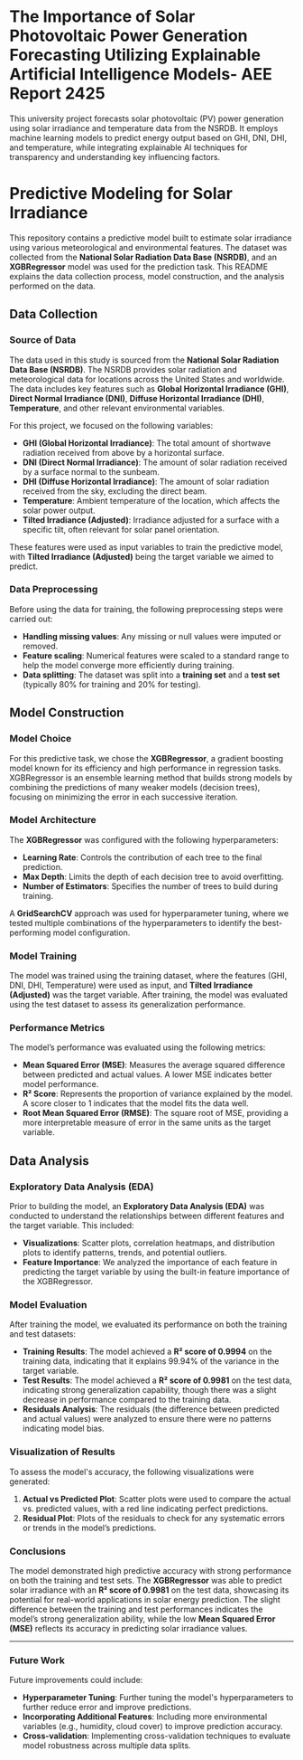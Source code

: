 # The Importance of Solar Photovoltaic Power Generation Forecasting Utilizing Explainable Artificial Intelligence Models- AEE Report 2425
This university project forecasts solar photovoltaic (PV) power generation using solar irradiance and temperature data from the NSRDB. It employs machine learning models to predict energy output based on GHI, DNI, DHI, and temperature, while integrating explainable AI techniques for transparency and understanding key influencing factors.

# Predictive Modeling for Solar Irradiance

This repository contains a predictive model built to estimate solar irradiance using various meteorological and environmental features. The dataset was collected from the **National Solar Radiation Data Base (NSRDB)**, and an **XGBRegressor** model was used for the prediction task. This README explains the data collection process, model construction, and the analysis performed on the data.

## Data Collection

### **Source of Data**
The data used in this study is sourced from the **National Solar Radiation Data Base (NSRDB)**. The NSRDB provides solar radiation and meteorological data for locations across the United States and worldwide. The data includes key features such as **Global Horizontal Irradiance (GHI)**, **Direct Normal Irradiance (DNI)**, **Diffuse Horizontal Irradiance (DHI)**, **Temperature**, and other relevant environmental variables.

For this project, we focused on the following variables:

- **GHI (Global Horizontal Irradiance)**: The total amount of shortwave radiation received from above by a horizontal surface.
- **DNI (Direct Normal Irradiance)**: The amount of solar radiation received by a surface normal to the sunbeam.
- **DHI (Diffuse Horizontal Irradiance)**: The amount of solar radiation received from the sky, excluding the direct beam.
- **Temperature**: Ambient temperature of the location, which affects the solar power output.
- **Tilted Irradiance (Adjusted)**: Irradiance adjusted for a surface with a specific tilt, often relevant for solar panel orientation.

These features were used as input variables to train the predictive model, with **Tilted Irradiance (Adjusted)** being the target variable we aimed to predict.

### **Data Preprocessing**
Before using the data for training, the following preprocessing steps were carried out:
- **Handling missing values**: Any missing or null values were imputed or removed.
- **Feature scaling**: Numerical features were scaled to a standard range to help the model converge more efficiently during training.
- **Data splitting**: The dataset was split into a **training set** and a **test set** (typically 80% for training and 20% for testing).

## Model Construction

### **Model Choice**
For this predictive task, we chose the **XGBRegressor**, a gradient boosting model known for its efficiency and high performance in regression tasks. XGBRegressor is an ensemble learning method that builds strong models by combining the predictions of many weaker models (decision trees), focusing on minimizing the error in each successive iteration.

### **Model Architecture**
The **XGBRegressor** was configured with the following hyperparameters:
- **Learning Rate**: Controls the contribution of each tree to the final prediction.
- **Max Depth**: Limits the depth of each decision tree to avoid overfitting.
- **Number of Estimators**: Specifies the number of trees to build during training.

A **GridSearchCV** approach was used for hyperparameter tuning, where we tested multiple combinations of the hyperparameters to identify the best-performing model configuration.

### **Model Training**
The model was trained using the training dataset, where the features (GHI, DNI, DHI, Temperature) were used as input, and **Tilted Irradiance (Adjusted)** was the target variable. After training, the model was evaluated using the test dataset to assess its generalization performance.

### **Performance Metrics**
The model’s performance was evaluated using the following metrics:
- **Mean Squared Error (MSE)**: Measures the average squared difference between predicted and actual values. A lower MSE indicates better model performance.
- **R² Score**: Represents the proportion of variance explained by the model. A score closer to 1 indicates that the model fits the data well.
- **Root Mean Squared Error (RMSE)**: The square root of MSE, providing a more interpretable measure of error in the same units as the target variable.

## Data Analysis

### **Exploratory Data Analysis (EDA)**
Prior to building the model, an **Exploratory Data Analysis (EDA)** was conducted to understand the relationships between different features and the target variable. This included:
- **Visualizations**: Scatter plots, correlation heatmaps, and distribution plots to identify patterns, trends, and potential outliers.
- **Feature Importance**: We analyzed the importance of each feature in predicting the target variable by using the built-in feature importance of the XGBRegressor.

### **Model Evaluation**
After training the model, we evaluated its performance on both the training and test datasets:
- **Training Results**: The model achieved a **R² score of 0.9994** on the training data, indicating that it explains 99.94% of the variance in the target variable.
- **Test Results**: The model achieved a **R² score of 0.9981** on the test data, indicating strong generalization capability, though there was a slight decrease in performance compared to the training data.
- **Residuals Analysis**: The residuals (the difference between predicted and actual values) were analyzed to ensure there were no patterns indicating model bias.

### **Visualization of Results**
To assess the model's accuracy, the following visualizations were generated:
1. **Actual vs Predicted Plot**: Scatter plots were used to compare the actual vs. predicted values, with a red line indicating perfect predictions.
2. **Residual Plot**: Plots of the residuals to check for any systematic errors or trends in the model’s predictions.

### **Conclusions**
The model demonstrated high predictive accuracy with strong performance on both the training and test sets. The **XGBRegressor** was able to predict solar irradiance with an **R² score of 0.9981** on the test data, showcasing its potential for real-world applications in solar energy prediction. The slight difference between the training and test performances indicates the model’s strong generalization ability, while the low **Mean Squared Error (MSE)** reflects its accuracy in predicting solar irradiance values.

---

### **Future Work**
Future improvements could include:
- **Hyperparameter Tuning**: Further tuning the model's hyperparameters to further reduce error and improve predictions.
- **Incorporating Additional Features**: Including more environmental variables (e.g., humidity, cloud cover) to improve prediction accuracy.
- **Cross-validation**: Implementing cross-validation techniques to evaluate model robustness across multiple data splits.
